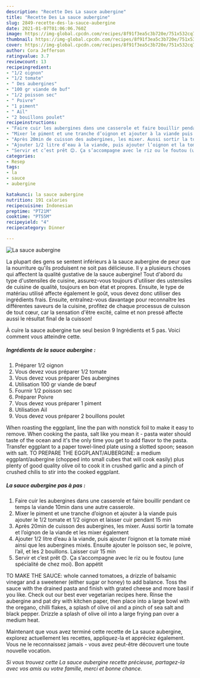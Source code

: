 ```yaml
---
description: "Recette Des La sauce aubergine"
title: "Recette Des La sauce aubergine"
slug: 2849-recette-des-la-sauce-aubergine
date: 2021-01-07T01:06:06.760Z
image: https://img-global.cpcdn.com/recipes/8f91f3ea5c3b720e/751x532cq70/la-sauce-aubergine-photo-principale-de-la-recette.jpg
thumbnail: https://img-global.cpcdn.com/recipes/8f91f3ea5c3b720e/751x532cq70/la-sauce-aubergine-photo-principale-de-la-recette.jpg
cover: https://img-global.cpcdn.com/recipes/8f91f3ea5c3b720e/751x532cq70/la-sauce-aubergine-photo-principale-de-la-recette.jpg
author: Cora Jefferson
ratingvalue: 3.7
reviewcount: 13
recipeingredient:
- "1/2 oignon"
- "1/2 tomate"
- " Des aubergines"
- "100 gr viande de buf"
- "1/2 poisson sec"
- " Poivre"
- "1 piment"
- " Ail"
- "2 bouillons poulet"
recipeinstructions:
- "Faire cuir les aubergines dans une casserole et faire bouillir pendant ce temps la viande 10min dans une autre casserole."
- "Mixer le piment et une tranche d’oignon et ajouter à la viande puis ajouter le 1/2 tomate et 1/2 oignon et laisser cuir pendant 15 min"
- "Après 20min de cuisson des aubergines, les mixer. Aussi sortir la tomate et l’oignon de la viande et les mixer également"
- "Ajouter 1/2 litre d’eau à la viande, puis ajouter l’oignon et la tomate mixé ainsi que les aubergines mixés. Ensuite ajouter le poisson sec, le poivre, l’ail, et les 2 bouillons. Laisser cuir 15 min"
- "Servir et c’est prêt 😊. Ça s’accompagne avec le riz ou le foutou (une spécialité de chez moi). Bon appétit"
categories:
- Resep
tags:
- la
- sauce
- aubergine

katakunci: la sauce aubergine 
nutrition: 191 calories
recipecuisine: Indonesian
preptime: "PT21M"
cooktime: "PT55M"
recipeyield: "4"
recipecategory: Dinner

---
```



![La sauce aubergine](https://img-global.cpcdn.com/recipes/8f91f3ea5c3b720e/751x532cq70/la-sauce-aubergine-photo-principale-de-la-recette.jpg)

La plupart des gens se sentent inférieurs à la sauce aubergine de peur que la nourriture qu'ils produisent ne soit pas délicieuse. Il y a plusieurs choses qui affectent la qualité gustative de la sauce aubergine! Tout d'abord du type d'ustensiles de cuisine, assurez-vous toujours d'utiliser des ustensiles de cuisine de qualité, toujours en bon état et propres. Ensuite, le type de matériau utilisé affecte également le goût, vous devez donc utiliser des ingrédients frais. Ensuite, entraînez-vous davantage pour reconnaître les différentes saveurs de la cuisine, profitez de chaque processus de cuisson de tout cœur, car la sensation d'être excité, calme et non pressé affecte aussi le résultat final de la cuisson!

<!--inarticleads1-->

À cuire la sauce aubergine tue seul besion 9 Ingrédients et 5 pas. Voici comment vous atteindre cette.

##### Ingrédients de la sauce aubergine :

1. Préparer 1/2 oignon
1. Vous devez vous préparer 1/2 tomate
1. Vous devez vous préparer  Des aubergines
1. Utilisation 100 gr viande de bœuf
1. Fournir 1/2 poisson sec
1. Préparer  Poivre
1. Vous devez vous préparer 1 piment
1. Utilisation  Ail
1. Vous devez vous préparer 2 bouillons poulet


When roasting the eggplant, line the pan with nonstick foil to make it easy to remove. When cooking the pasta, salt like you mean it - pasta water should taste of the ocean and it&#39;s the only time you get to add flavor to the pasta. Transfer eggplant to a paper towel-lined plate using a slotted spoon; season with salt. TO PREPARE THE EGGPLANT/AUBERGINE: a medium eggplant/aubergine (chopped into small cubes that will cook easily) plus plenty of good quality olive oil to cook it in crushed garlic and a pinch of crushed chilis to stir into the cooked eggplant. 

<!--inarticleads2-->

##### La sauce aubergine pas à pas :

1. Faire cuir les aubergines dans une casserole et faire bouillir pendant ce temps la viande 10min dans une autre casserole.
1. Mixer le piment et une tranche d’oignon et ajouter à la viande puis ajouter le 1/2 tomate et 1/2 oignon et laisser cuir pendant 15 min
1. Après 20min de cuisson des aubergines, les mixer. Aussi sortir la tomate et l’oignon de la viande et les mixer également
1. Ajouter 1/2 litre d’eau à la viande, puis ajouter l’oignon et la tomate mixé ainsi que les aubergines mixés. Ensuite ajouter le poisson sec, le poivre, l’ail, et les 2 bouillons. Laisser cuir 15 min
1. Servir et c’est prêt 😊. Ça s’accompagne avec le riz ou le foutou (une spécialité de chez moi). Bon appétit


TO MAKE THE SAUCE: whole canned tomatoes, a drizzle of balsamic vinegar and a sweetener (either sugar or honey) to add balance. Toss the sauce with the drained pasta and finish with grated cheese and more basil if you like. Check out our best ever vegetarian recipes here. Rinse the aubergine and pat dry with kitchen paper, then place into a large bowl with the oregano, chilli flakes, a splash of olive oil and a pinch of sea salt and black pepper. Drizzle a splash of olive oil into a large frying pan over a medium heat. 

<!--inarticleads1-->

<p>
Maintenant que vous avez terminé cette recette de La sauce aubergine, explorez actuellement les recettes, appliquez-la et appréciez également. Vous ne le reconnaissez jamais - vous avez peut-être découvert une toute nouvelle vocation.
</p>

<p>
<i>Si vous trouvez cette La sauce aubergine recette précieuse, partagez-la avec vos amis ou votre famille, merci et bonne chance.</i>
</p>
